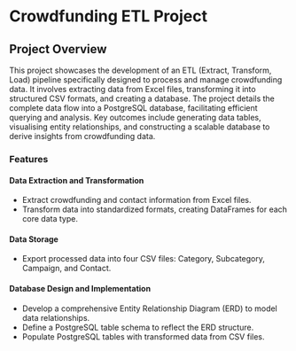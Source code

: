 # Crowdfunding ETL Project

## Project Overview
This project showcases the development of an ETL (Extract, Transform, Load) pipeline specifically designed to process and manage crowdfunding data. It involves extracting data from Excel files, transforming it into structured CSV formats, and creating a database. The project details the complete data flow into a PostgreSQL database, facilitating efficient querying and analysis. Key outcomes include generating data tables, visualising entity relationships, and constructing a scalable database to derive insights from crowdfunding data.

### Features
#### Data Extraction and Transformation
 - Extract crowdfunding and contact information from Excel files.
 - Transform data into standardized formats, creating DataFrames for each core data type.
#### Data Storage
 - Export processed data into four CSV files: Category, Subcategory, Campaign, and Contact.
#### Database Design and Implementation
 - Develop a comprehensive Entity Relationship Diagram (ERD) to model data relationships.
 - Define a PostgreSQL table schema to reflect the ERD structure.
 - Populate PostgreSQL tables with transformed data from CSV files.